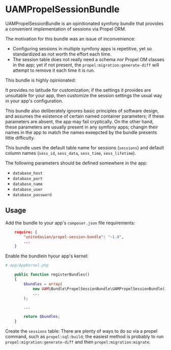 UAMPropelSessionBundle
======================

UAMPropelSessionBundle is an opinitionated symfony bundle that provides a convenient implementation of sessions via Propel ORM.

The motivation for this bundle was an issue of inconvenience:

* Configuring sessions in multiple symfony apps is repetitive, yet so standardized as not worth the effort each time.
* The session table does not really need a schema nor Propel OM classes in the app; yet if not present, the `propel:migration:generate-diff` will attempt to remove it each time it is run.

This bundle is highly opinionated: 

It provides no latitude for customization; if the settings it provides are unsuitable for your app, then customize the session settings the usual way in your app's configuration. 

This bundle also deliberately ignores basic principles of software design, and assumes the existence of certain named container parameters; if these parameters are absent, the app may fail cryptically. On the other hand, these parameters are usually present in any symfony apps; changin their names in the app to match the names exeepcted by the bundle presents little difficulty.

This bundle uses the default table name for sessions (`sessions`) and default column names (`sess_id`, `sess_data`, `sess_time`, `sess_lifetime`). 

The following parameters should be defined somewhere in the app:

* `database_host`
* `database_port`
* `database_name`
* `database_user`
* `database_password`

Usage 
-----

Add the bundle to your app's `composer.json` file requirements:

```json
    require: {
    	"unitedasian/propel-session-bundle": "~1.0",
    	...
	}
```

Enable the bundlein hyour app's kernel:

```php
# app/AppKernel.php

    public function registerBundles()
    {
		$bundles = array(
            new UAM\Bundle\PropelSessionBundle\UAMPropelSessionBundle(),
            ...
        );

        ... 

        return $bundles;
    }
```

Create the `sessions` table: There are plenty of ways to do so via a propel command, such as `propel:sql:build`; the easiest method is probably to run `propel:migration:generate-diff` and then `propel:migration:migrate`.
